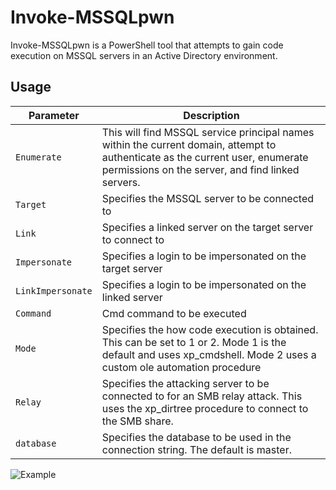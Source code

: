 # Invoke-MSSQLpwn

Invoke-MSSQLpwn is a PowerShell tool that attempts to gain code execution on MSSQL servers in an Active Directory environment.

## Usage

| Parameter | Description |
|---|---|
| `Enumerate` | This will find MSSQL service principal names within the current domain, attempt to authenticate as the current user, enumerate permissions on the server, and find linked servers. |
| `Target` | Specifies the MSSQL server to be connected to |
| `Link` | Specifies a linked server on the target server to connect to |
| `Impersonate` | Specifies a login to be impersonated on the target server |
| `LinkImpersonate` | Specifies a login to be impersonated on the linked server |
| `Command` | Cmd command to be executed |
| `Mode` | Specifies the how code execution is obtained. This can be set to 1 or 2. Mode 1 is the default and uses xp_cmdshell. Mode 2 uses a custom ole automation procedure |
| `Relay` | Specifies the attacking server to be connected to for an SMB relay attack. This uses the xp_dirtree procedure to connect to the SMB share. |
| `database` | Specifies the database to be used in the connection string. The default is master. |

![Example](https://user-images.githubusercontent.com/62299138/114249179-7d6a6680-995f-11eb-91fa-f8628b4828a8.png)
